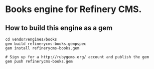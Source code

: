 # Books engine for Refinery CMS.

## How to build this engine as a gem

    cd vendor/engines/books
    gem build refinerycms-books.gempspec
    gem install refinerycms-books.gem
    
    # Sign up for a http://rubygems.org/ account and publish the gem
    gem push refinerycms-books.gem